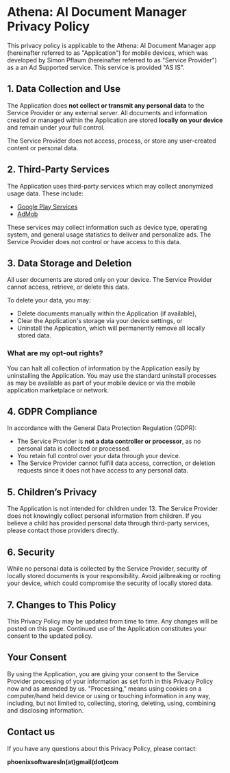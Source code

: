# Athena: AI Document Manager Privacy Policy
This privacy policy is applicable to the Athena: AI Document Manager app (hereinafter referred to as "Application") for mobile devices, which was developed by Simon Pflaum (hereinafter referred to as "Service Provider") as a an Ad Supported service. This service is provided "AS IS".
## 1. Data Collection and Use

The Application does **not collect or transmit any personal data** to the Service Provider or any external server. All documents and information created or managed within the Application are stored **locally on your device** and remain under your full control.

The Service Provider does not access, process, or store any user-created content or personal data.



## 2. Third-Party Services

The Application uses third-party services which may collect anonymized usage data. These include:

- [Google Play Services](https://policies.google.com/privacy)
- [AdMob](https://support.google.com/admob/answer/6128543?hl=en)

These services may collect information such as device type, operating system, and general usage statistics to deliver and personalize ads. The Service Provider does not control or have access to this data.



## 3. Data Storage and Deletion

All user documents are stored only on your device. The Service Provider cannot access, retrieve, or delete this data.

To delete your data, you may:
- Delete documents manually within the Application (if available),
- Clear the Application's storage via your device settings, or
- Uninstall the Application, which will permanently remove all locally stored data.



### What are my opt-out rights?

You can halt all collection of information by the Application easily by uninstalling the Application. You may use the standard uninstall processes as may be available as part of your mobile device or via the mobile application marketplace or network.

## 4. GDPR Compliance

In accordance with the General Data Protection Regulation (GDPR):

- The Service Provider is **not a data controller or processor**, as no personal data is collected or processed.
- You retain full control over your data through your device.
- The Service Provider cannot fulfill data access, correction, or deletion requests since it does not have access to any personal data.



## 5. Children’s Privacy

The Application is not intended for children under 13. The Service Provider does not knowingly collect personal information from children. If you believe a child has provided personal data through third-party services, please contact those providers directly.



## 6. Security

While no personal data is collected by the Service Provider, security of locally stored documents is your responsibility. Avoid jailbreaking or rooting your device, which could compromise the security of locally stored data.



## 7. Changes to This Policy

This Privacy Policy may be updated from time to time. Any changes will be posted on this page. Continued use of the Application constitutes your consent to the updated policy.



## Your Consent
By using the Application, you are giving your consent to the Service Provider processing of your information as set forth in this Privacy Policy now and as amended by us. "Processing,” means using cookies on a computer/hand held device or using or touching information in any way, including, but not limited to, collecting, storing, deleting, using, combining and disclosing information.

## Contact us
If you have any questions about this Privacy Policy, please contact:

**phoenixsoftwaresln(at)gmail(dot)com**

